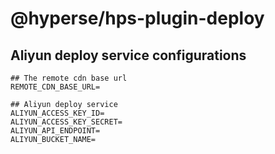 # @hyperse/hps-plugin-deploy

## Aliyun deploy service configurations

```shell
## The remote cdn base url
REMOTE_CDN_BASE_URL=

## Aliyun deploy service
ALIYUN_ACCESS_KEY_ID=
ALIYUN_ACCESS_KEY_SECRET=
ALIYUN_API_ENDPOINT=
ALIYUN_BUCKET_NAME=


```
